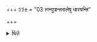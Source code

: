 +++
title = "03 तान्यूपान्तरालेषु धारयन्ति"

+++

<details><summary>थिते</summary>

तान्यूपान्तरालेषु धारयन्ति ३
</details>
